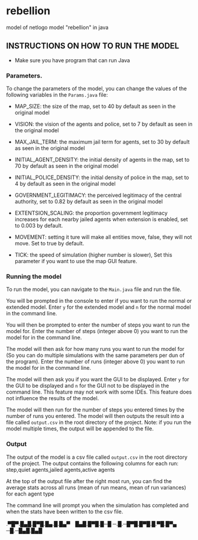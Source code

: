 # rebellion
model of netlogo model "rebellion" in java

## INSTRUCTIONS ON HOW TO RUN THE MODEL
- Make sure you have program that can run Java

### Parameters. 
To change the parameters of the model, you can change the values of the following variables in the `Params.java` file:

- MAP_SIZE: the size of the map, set to 40 by default as seen in the original model
- VISION: the vision of the agents and police, set to 7 by default as seen in the original model
- MAX_JAIL_TERM: the maximum jail term for agents, set to 30 by default as seen in the original model
- INITIAL_AGENT_DENSITY: the initial density of agents in the map, set to 70 by default as seen in the original model
- INITIAL_POLICE_DENSITY: the initial density of police in the map, set to 4 by default as seen in the original model
- GOVERNMENT_LEGITIMACY: the perceived legitimacy of the central authority, set to 0.82 by default as seen in the original model
- EXTENTSION_SCALING: the proportion government legitimacy increases for each nearby jailed agents when extension is enabled, set to 0.003 by default.
- MOVEMENT: setting it ture will make all entities move, false, they will not move. Set to true by default.

- TICK: the speed of simulation (higher number is slower), Set this parameter if you want to use the map GUI feature.

### Running the model
To run the model, you can navigate to the `Main.java` file and run the file.

You will be prompted in the console to enter if you want to run the normal or extended model. Enter `y` for the extended model and `n` for the normal model in the command line.

You will then be prompted to enter the number of steps you want to run the model for. Enter the number of steps (integer above 0) you want to run the model for in the command line.

The model will then ask for how many runs you want to run the model for (So you can do multiple simulations with the same parameters per dun of the program). Enter the number of runs (integer above 0) you want to run the model for in the command line.

The model will then ask you if you want the GUI to be displayed. Enter `y` for the GUI to be displayed and `n` for the GUI not to be displayed in the command line. This feature may not work with some IDEs. This feature does not influence the results of the model.

The model will then run for the number of steps you entered times by the number of runs you entered. The model will then outputs the result into a file called `output.csv` in the root directory of the project. Note: if you run the model multiple times, the output will be appended to the file. 

### Output
The output of the model is a csv file called `output.csv` in the root directory of the project. The output contains the following columns for each run:
step,quiet agents,jailed agents,active agents

At the top of the output file after the right most run, you can find the average stats across all runs (mean of run means, mean of run variances) for each agent type

The command line will prompt you when the simulation has completed and when the stats have been written to the csv file.


.▀█▀.█▄█.█▀█.█▄.█.█▄▀　█▄█.█▀█.█─█
─.█.─█▀█.█▀█.█.▀█.█▀▄　─█.─█▄█.█▄█


